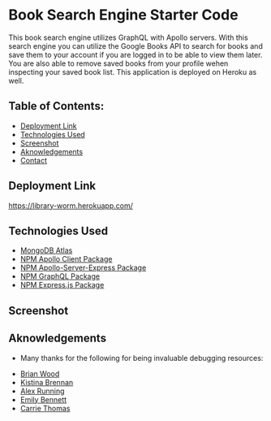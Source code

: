 # Book Search Engine Starter Code

This book search engine utilizes GraphQL with Apollo servers. With this search engine you can utilize the Google Books API to search for books and save them to your account if you are logged in to be able to view them later. You are also able to remove saved books from your profile wehen inspecting your saved book list. This application is deployed on Heroku as well.

## Table of Contents:
- [Deployment Link](#Deployment)
- [Technologies Used](#Technologies)
- [Screenshot](#Screenshot)
- [Aknowledgements](#Help)
- [Contact](#Contact)


## Deployment Link

<!-- * Visit [here](insertlinkhere) to see the application.-->
 https://library-worm.herokuapp.com/



## Technologies Used
- [MongoDB Atlas](https://www.mongodb.com/cloud/atlas)
- [NPM Apollo Client Package](https://www.npmjs.com/package/stripe)
- [NPM Apollo-Server-Express Package](https://www.npmjs.com/package/apollo-server-express)
- [NPM GraphQL Package](https://www.npmjs.com/package/graphql)
- [NPM Express.js Package](https://www.npmjs.com/package/express)

## Screenshot

<!-- image link here lmaoo -->

## Aknowledgements

 * Many thanks for the following for being invaluable debugging resources:

 - [Brian Wood](https://github.com/woodb58)
 - [Kistina Brennan](https://github.com/thetinaest)
 - [Alex Running](https://github.com/SnowSlurpie)
 - [Emily Bennett](https://github.com/bennettem)
 - [Carrie Thomas](https://github.com/cthomas265)

